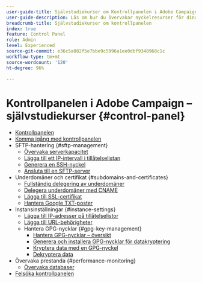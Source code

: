 ```yaml
---
user-guide-title: Självstudiekurser om Kontrollpanelen i Adobe Campaign
user-guide-description: Läs om hur du övervakar nyckelresurser för dina Adobe Campaign-instanser och utför administrativa uppgifter på Kontrollpanelen.
breadcrumb-title: Självstudiekurser om kontrollpanelen
index: true
feature: Control Panel
role: Admin
level: Experienced
source-git-commit: e36c5a082f5e7bbe9c5996a1ee0dbf9348968c1c
workflow-type: tm+mt
source-wordcount: '120'
ht-degree: 96%

---
```



# Kontrollpanelen i Adobe Campaign – självstudiekurser {#control-panel}

+ [Kontrollpanelen](/help/control-panel-tutorials/control-panel-overview.md)
+ [Komma igång med kontrollpanelen](/help/control-panel-tutorials/getting-started-with-the-control-panel.md)
+ SFTP-hantering {#sftp-management}
   + [Övervaka serverkapacitet](/help/control-panel-tutorials/sftp-management/monitoring-server-capacity.md)
   + [Lägga till ett IP-intervall i tillåtelselistan](/help/control-panel-tutorials/sftp-management/adding-ip-range-to-allow-list.md)
   + [Generera en SSH-nyckel](/help/control-panel-tutorials/sftp-management/generate-ssh-key.md)
   + [Ansluta till en SFTP-server](/help/control-panel-tutorials/sftp-management/connect-to-sftp-server.md)
+ Underdomäner och certifikat {#subdomains-and-certificates}
   + [Fullständig delegering av underdomäner](/help/control-panel-tutorials/subdomains-and-certificates/subdomain-delegation.md)
   + [Delegera underdomäner med CNAME](/help/control-panel-tutorials/subdomains-and-certificates/delegating-subdomains-using-cname.md)
   + [Lägga till SSL-certifikat](/help/control-panel-tutorials/subdomains-and-certificates/adding-ssl-certificates.md)
   + [Hantera Google TXT-poster](/help/control-panel-tutorials/subdomains-and-certificates/google-txt-record-management.md)
+ Instansinställningar {#instance-settings}
   + [Lägga till IP-adresser på tillåtelselistor](/help/control-panel-tutorials/instance-settings/ip-allow-listing.md)
   + [Lägga till URL-behörigheter](/help/control-panel-tutorials/instance-settings/adding-url-permissions.md)
   + Hantera GPG-nycklar {#gpg-key-management}
      + [Hantera GPG-nycklar – översikt](/help/control-panel-tutorials/instance-settings/gpg-key-management/gpg-key-management-overview.md)
      + [Generera och installera GPG-nycklar för datakryptering](/help/control-panel-tutorials/instance-settings/gpg-key-management/generating-and-installing-gpg-keys-for-data-encryption.md)
      + [Kryptera data med en GPG-nyckel](/help/control-panel-tutorials/instance-settings/gpg-key-management/using-a-gpg-key-to-encrypt-data.md)
      + [Dekryptera data](/help/control-panel-tutorials/instance-settings/gpg-key-management/decrypting-data.md)
+ Övervaka prestanda {#performance-monitoring}
   + [Övervaka databaser](/help/control-panel-tutorials/performance-monitoring/monitoring-databases.md)
+ [Felsöka kontrollpanelen](/help/control-panel-tutorials/trouble-shooting.md)
